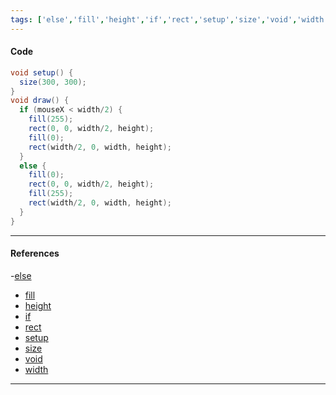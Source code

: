 ```yaml
---
tags: ['else','fill','height','if','rect','setup','size','void','width']  
---
```


#### Code

``` java
void setup() {
  size(300, 300);
}
void draw() {
  if (mouseX < width/2) {
    fill(255);
    rect(0, 0, width/2, height);
    fill(0);
    rect(width/2, 0, width, height);
  } 
  else {
    fill(0);
    rect(0, 0, width/2, height);
    fill(255);
    rect(width/2, 0, width, height);
  }
}
```

---

#### References

-[else](https://processing.org/reference/else.html)
- [fill](https://processing.org/reference/fill_.html)
- [height](https://processing.org/reference/height.html)
- [if](https://processing.org/reference/if.html)
- [rect](https://processing.org/reference/rect_.html)
- [setup](https://processing.org/reference/setup_.html)
- [size](https://processing.org/reference/size_.html)
- [void](https://processing.org/reference/void.html)
- [width](https://processing.org/reference/width.html)
---
